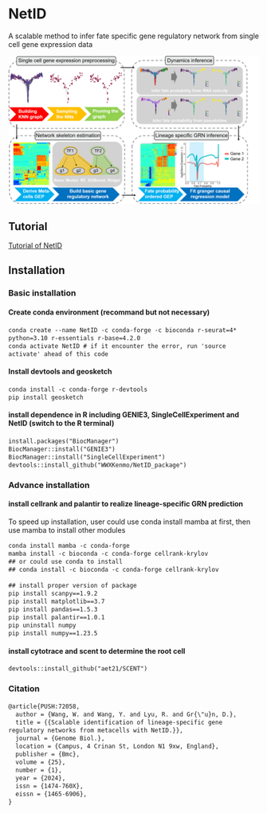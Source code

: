 # NetID
A scalable method to infer fate specific gene regulatory network from single cell gene expression data

<img src="https://github.com/WWXkenmo/NetID_package/blob/figures/figures/Concept_fig1.png" alt="NetID" width="600" />

## Tutorial

[Tutorial of NetID](https://htmlpreview.github.io/?https://github.com/WWXkenmo/NetID_package/blob/main/inst/doc/NetID.html)

## Installation
### Basic installation
#### Create conda environment (recommand but not necessary)
```
conda create --name NetID -c conda-forge -c bioconda r-seurat=4* python=3.10 r-essentials r-base=4.2.0
conda activate NetID # if it encounter the error, run 'source activate' ahead of this code
```
#### Install devtools and geosketch
```
conda install -c conda-forge r-devtools
pip install geosketch
```
#### install dependence in R including GENIE3, SingleCellExperiment and NetID (switch to the R terminal)
```
install.packages("BiocManager")
BiocManager::install("GENIE3")
BiocManager::install("SingleCellExperiment")
devtools::install_github("WWXKenmo/NetID_package")
```
### Advance installation
#### install cellrank and palantir to realize lineage-specific GRN prediction
To speed up installation, user could use conda install mamba at first, then use mamba to install other modules
```
conda install mamba -c conda-forge
mamba install -c bioconda -c conda-forge cellrank-krylov
## or could use conda to install
## conda install -c bioconda -c conda-forge cellrank-krylov

## install proper version of package
pip install scanpy==1.9.2
pip install matplotlib==3.7
pip install pandas==1.5.3
pip install palantir==1.0.1
pip uninstall numpy
pip install numpy==1.23.5
```
#### install cytotrace and scent to determine the root cell
```
devtools::install_github("aet21/SCENT")
```

### Citation
```
@article{PUSH:72058,
  author = {Wang, W. and Wang, Y. and Lyu, R. and Gr{\"u}n, D.},
  title = {{Scalable identification of lineage-specific gene regulatory networks from metacells with NetID.}},
  journal = {Genome Biol.},
  location = {Campus, 4 Crinan St, London N1 9xw, England},
  publisher = {Bmc},
  volume = {25},
  number = {1},
  year = {2024},
  issn = {1474-760X},
  eissn = {1465-6906},
}
```
